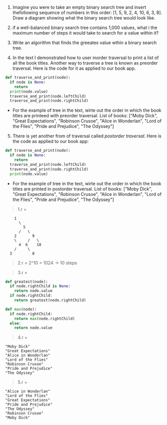 1. Imagine you were to take an empty binary search tree and insert thefollowing sequence of numbers in this order: [1, 5, 9, 2, 4, 10, 6, 3, 8].
   Draw a diagram showing what the binary search tree would look like.

2. if a well-balanced binary search tree contains 1,000 values, what i the maximum number of steps it would take to search for a value within it?

3. Write an algorithm that finds the greeates value wthin a binary search tree.

4. In the text I demonstrated how to user inorder traversal to print a list of all the book titles. Another way to traverse a tree is known as preorder traversal. Here is the code for it as applied to our book app.

```python
def traverse_and_print(node):
  if node is None:
    return
  print(node.value)
  traverse_and_print(node.leftChild)
  traverse_and_print(node.rightChild)
```

- For the example of tree in the text, wirte out the order in which the book titles are printeed with preorder traversal.
  List of books: ["Moby Dick", "Great Expectations", "Robinson Crusoe", "Alice in Wonderlan", "Lord of the Flies", "Pride and Prejudice", "The Odyssey"]

5. There is yet another from of traversal called _postorder traversal_. Here is the code as applied to our book app:

```python
def traverse_and_print(node):
  if node is None:
    return
  traverse_and_print(node.leftChild)
  traverse_and_print(node.rightChild)
  print(node.value)
```

- For the example of tree in the text, wirte out the order in which the book titles are printed in postorder traversal.
  List of books: ["Moby Dick", "Great Expectations", "Robinson Crusoe", "Alice in Wonderlan", "Lord of the Flies", "Pride and Prejudice", "The Odyssey"]

> 1.r =

```
    1
      \
        5
      /   \
    2       9
    \     /   \
      4  6    10
    /     \
  3         8
```

> 2.r = 2^10 = 1024 -> 10 steps

> 3.r =

```python
def greatest(node):
  if node.rightChild is None:
    return node.value
  if node.rightChild:
    return greatest(node.rightChild)

def max(node):
  if node.rightChild:
    return max(node.rightChild)
  else:
    return node.value
```

> 4.r =

```
"Moby Dick"
"Great Expectations"
"Alice in Wonderlan"
"Lord of the Flies"
"Robinson Crusoe"
"Pride and Prejudice"
"The Odyssey"
```

> 5.r =

```
"Alice in Wonderlan"
"Lord of the Flies"
"Great Expectations"
"Pride and Prejudice"
"The Odyssey"
"Robinson Crusoe"
"Moby Dick"
```

